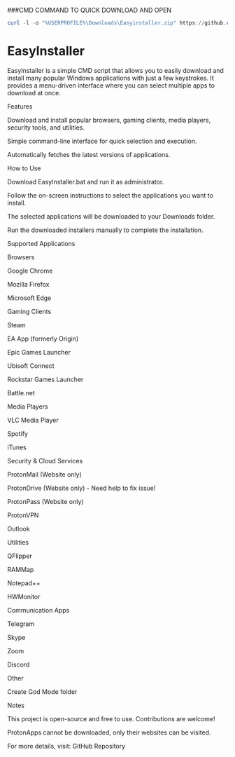 ###CMD COMMAND TO QUICK DOWNLOAD AND OPEN

```Powershell
curl -l -o "%USERPROFILE%\Downloads\Easyinstaller.zip" https://github.com/Murdervan/EasyInstaller/archive/refs/heads/main.zip
```

# EasyInstaller

EasyInstaller is a simple CMD script that allows you to easily download and install many popular Windows applications with just a few keystrokes. It provides a menu-driven interface where you can select multiple apps to download at once.

Features

Download and install popular browsers, gaming clients, media players, security tools, and utilities.

Simple command-line interface for quick selection and execution.

Automatically fetches the latest versions of applications.

How to Use

Download EasyInstaller.bat and run it as administrator.

Follow the on-screen instructions to select the applications you want to install.

The selected applications will be downloaded to your Downloads folder.

Run the downloaded installers manually to complete the installation.

Supported Applications

Browsers

Google Chrome

Mozilla Firefox

Microsoft Edge

Gaming Clients

Steam

EA App (formerly Origin)

Epic Games Launcher

Ubisoft Connect

Rockstar Games Launcher

Battle.net

Media Players

VLC Media Player

Spotify

iTunes

Security & Cloud Services

ProtonMail (Website only)

ProtonDrive (Website only) - Need help to fix issue!

ProtonPass (Website only)

ProtonVPN

Outlook

Utilities

QFlipper

RAMMap

Notepad++

HWMonitor

Communication Apps

Telegram

Skype

Zoom

Discord

Other

Create God Mode folder

Notes

This project is open-source and free to use. Contributions are welcome!

ProtonApps cannot be downloaded, only their websites can be visited.

For more details, visit: GitHub Repository
